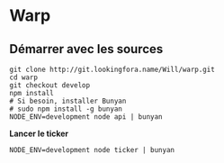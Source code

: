 Warp
====

Démarrer avec les sources
-------------------------

```
git clone http://git.lookingfora.name/Will/warp.git
cd warp
git checkout develop
npm install
# Si besoin, installer Bunyan
# sudo npm install -g bunyan
NODE_ENV=development node api | bunyan
```
**Lancer le ticker**
```
NODE_ENV=development node ticker | bunyan
```
